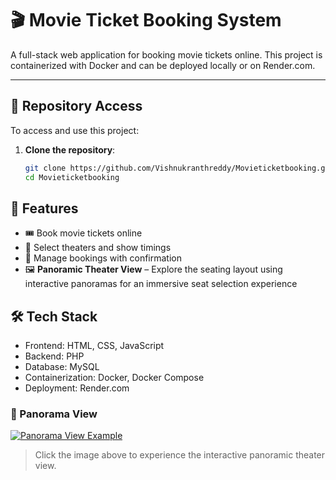 # 🎬 Movie Ticket Booking System

A full-stack web application for booking movie tickets online. This project is containerized with Docker and can be deployed locally or on Render.com.

---

## 📁 Repository Access

To access and use this project:

1. **Clone the repository**:
   ```bash
   git clone https://github.com/Vishnukranthreddy/Movieticketbooking.git
   cd Movieticketbooking


## 🌟 Features

- 🎟️ Book movie tickets online
- 📍 Select theaters and show timings
- 🧾 Manage bookings with confirmation
- 🖼️ **Panoramic Theater View** – Explore the seating layout using interactive panoramas for an immersive seat selection experience

## 🛠️ Tech Stack

- Frontend: HTML, CSS, JavaScript
- Backend: PHP 
- Database: MySQL
- Containerization: Docker, Docker Compose
- Deployment: Render.com


### 🎥 Panorama View
[![Panorama View Example](./img/panoramas/pvr_lobby.jpg)](https://vishnukranthreddy.github.io/panoramas/)

> Click the image above to experience the interactive panoramic theater view.

